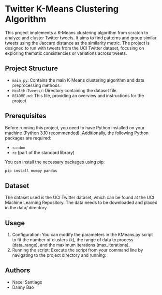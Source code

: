 # Twitter K-Means Clustering Algorithm

This project implements a K-Means clustering algorithm from scratch to analyze and cluster Twitter tweets. It aims to find patterns and group similar tweets using the Jaccard distance as the similarity metric. The project is designed to run with tweets from the UCI Twitter dataset, focusing on exploring thematic consistencies or variations across tweets.

## Project Structure

- `main.py`: Contains the main K-Means clustering algorithm and data preprocessing methods.
- `Health-Tweets/`: Directory containing the dataset file.
- `README.md`: This file, providing an overview and instructions for the project.

## Prerequisites

Before running this project, you need to have Python installed on your machine (Python 3.10 recommended). Additionally, the following Python packages are required:

- `random`
- `re` (part of the standard library)

You can install the necessary packages using pip:

```bash
pip install numpy pandas
```

## Dataset
The dataset used is the UCI Twitter dataset, which can be found at the UCI Machine Learning Repository. The data needs to be downloaded and placed in the data/ directory.

## Usage

1. Configuration: You can modify the parameters in the KMeans.py script to fit the number of clusters (k), the range of data to process (data_range), and the maximum iterations (max_iterations).
2. Running the script: Execute the script from your command line by navigating to the project directory and running:

## Authors

- Naxel Santiago
- Danny Bao